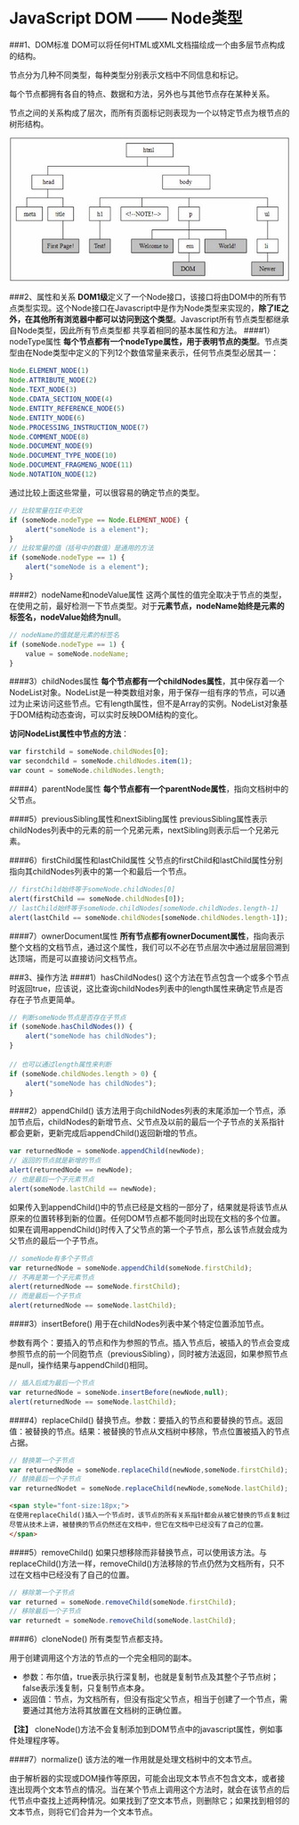 JavaScript DOM —— Node类型
=========

###1、DOM标准
DOM可以将任何HTML或XML文档描绘成一个由多层节点构成的结构。

节点分为几种不同类型，每种类型分别表示文档中不同信息和标记。

每个节点都拥有各自的特点、数据和方法，另外也与其他节点存在某种关系。

节点之间的关系构成了层次，而所有页面标记则表现为一个以特定节点为根节点的树形结构。

![Alt text](../99_Image/node.jpg)


###2、属性和关系
**DOM1级**定义了一个Node接口，该接口将由DOM中的所有节点类型实现。这个Node接口在Javascript中是作为Node类型来实现的，**除了IE之外，在其他所有浏览器中都可以访问到这个类型**。Javascript所有节点类型都继承自Node类型，因此所有节点类型都 共享着相同的基本属性和方法。
####1）nodeType属性
**每个节点都有一个nodeType属性，用于表明节点的类型**。节点类型由在Node类型中定义的下列12个数值常量来表示，任何节点类型必居其一：
```javascript
Node.ELEMENT_NODE(1)
Node.ATTRIBUTE_NODE(2)
Node.TEXT_NODE(3)
Node.CDATA_SECTION_NODE(4)
Node.ENTITY_REFERENCE_NODE(5)
Node.ENTITY_NODE(6)
Node.PROCESSING_INSTRUCTION_NODE(7)
Node.COMMENT_NODE(8)
Node.DOCUMENT_NODE(9)
Node.DOCUMENT_TYPE_NODE(10)
Node.DOCUMENT_FRAGMENG_NODE(11)
Node.NOTATION_NODE(12)
```
通过比较上面这些常量，可以很容易的确定节点的类型。
```javascript
// 比较常量在IE中无效  
if (someNode.nodeType == Node.ELEMENT_NODE) {  
    alert("someNode is a element");  
}  
// 比较常量的值（括号中的数值）是通用的方法  
if (someNode.nodeType == 1) {  
    alert("someNode is a element");  
}  
```

####2）nodeName和nodeValue属性
这两个属性的值完全取决于节点的类型，在使用之前，最好检测一下节点类型。对于**元素节点，nodeName始终是元素的标签名，nodeValue始终为null**。
```javascript
// nodeName的值就是元素的标签名  
if (someNode.nodeType == 1) {  
    value = someNode.nodeName;  
}  
```

####3）childNodes属性
**每个节点都有一个childNodes属性**，其中保存着一个NodeList对象。NodeList是一种类数组对象，用于保存一组有序的节点，可以通过为止来访问这些节点。它有length属性，但不是Array的实例。NodeList对象基于DOM结构动态查询，可以实时反映DOM结构的变化。

**访问NodeList属性中节点的方法**：
```javascript
var firstchild = someNode.childNodes[0];  
var secondchild = someNode.childNodes.item(1);  
var count = someNode.childNodes.length;  
```

####4）parentNode属性
**每个节点都有一个parentNode属性**，指向文档树中的父节点。

####5）previousSibling属性和nextSibling属性
previousSibling属性表示childNodes列表中的元素的前一个兄弟元素，nextSibling则表示后一个兄弟元素。

####6）firstChild属性和lastChild属性
父节点的firstChild和lastChild属性分别指向其childNodes列表中的第一个和最后一个节点。
```javascript
// firstChild始终等于someNode.childNodes[0]  
alert(firstChild == someNode.childNodes[0]);  
// lastChild始终等于someNode.childNodes[someNode.childNodes.length-1]  
alert(lastChild == someNode.childNodes[someNode.childNodes.length-1]);  
```

####7）ownerDocument属性
**所有节点都有ownerDocument属性**，指向表示整个文档的文档节点，通过这个属性，我们可以不必在节点层次中通过层层回溯到达顶端，而是可以直接访问文档节点。

###3、操作方法
####1）hasChildNodes()
这个方法在节点包含一个或多个节点时返回true，应该说，这比查询childNodes列表中的length属性来确定节点是否存在子节点更简单。
```javascript
// 判断someNode节点是否存在子节点  
if (someNode.hasChildNodes()) {  
    alert("someNode has childNodes");  
}  

// 也可以通过length属性来判断  
if (someNode.childNodes.length > 0) {  
    alert("someNode has childNodes");  
}  
```

####2）appendChild()
该方法用于向childNodes列表的末尾添加一个节点，添加节点后，childNodes的新增节点、父节点及以前的最后一个子节点的关系指针都会更新，更新完成后appendChild()返回新增的节点。
```javascript
var returnedNode = someNode.appendChild(newNode);  
// 返回的节点就是新增的节点  
alert(returnedNode == newNode);  
// 也是最后一个子元素节点  
alert(someNode.lastChild == newNode);  
```

如果传入到appendChild()中的节点已经是文档的一部分了，结果就是将该节点从原来的位置转移到新的位置。任何DOM节点都不能同时出现在文档的多个位置。如果在调用appendChild()时传入了父节点的第一个子节点，那么该节点就会成为父节点的最后一个子节点。
```javascript
// someNode有多个子节点  
var returnedNode = someNode.appendChild(someNode.firstChild);  
// 不再是第一个子元素节点  
alert(returnedNode == someNode.firstChild);  
// 而是最后一个子节点  
alert(returnedNode == someNode.lastChild);  
```

####3）insertBefore()
用于在childNodes列表中某个特定位置添加节点。

参数有两个：要插入的节点和作为参照的节点。插入节点后，被插入的节点会变成参照节点的前一个同胞节点（previousSibling），同时被方法返回，如果参照节点是null，操作结果与appendChild()相同。
```javascript
// 插入后成为最后一个节点  
var returnedNode = someNode.insertBefore(newNode,null);  
alert(returnedNode == someNode.lastChild);  
```

####4）replaceChild()
替换节点。参数：要插入的节点和要替换的节点。返回值：被替换的节点。结果：被替换的节点从文档树中移除，节点位置被插入的节点占据。
```javascript
// 替换第一个子节点  
var returnedNode = someNode.replaceChild(newNode,someNode.firstChild);  
// 替换最后一个子节点  
var returnedNodet = someNode.replaceChild(newNode,someNode.lastChild);  
```
```html
<span style="font-size:18px;">
在使用replaceChild()插入一个节点时，该节点的所有关系指针都会从被它替换的节点复制过来，
尽管从技术上讲，被替换的节点仍然还在文档中，但它在文档中已经没有了自己的位置。
</span>  
```

####5）removeChild()
如果只想移除而非替换节点，可以使用该方法。与replaceChild()方法一样，removeChild()方法移除的节点仍然为文档所有，只不过在文档中已经没有了自己的位置。
```javascript
// 移除第一个子节点  
var returned = someNode.removeChild(someNode.firstChild);  
// 移除最后一个子节点  
var returnedt = someNode.removeChild(someNode.lastChild);  
```

####6）cloneNode()
所有类型节点都支持。

用于创建调用这个方法的节点的一个完全相同的副本。
- 参数：布尔值，true表示执行深复制，也就是复制节点及其整个子节点树；false表示浅复制，只复制节点本身。
- 返回值：节点，为文档所有，但没有指定父节点，相当于创建了一个节点，需要通过其他方法将其放置在文档树的正确位置。

**【注】**
cloneNode()方法不会复制添加到DOM节点中的javascript属性，例如事件处理程序等。

####7）normalize()
该方法的唯一作用就是处理文档树中的文本节点。

由于解析器的实现或DOM操作等原因，可能会出现文本节点不包含文本，或者接连出现两个文本节点的情况。当在某个节点上调用这个方法时，就会在该节点的后代节点中查找上述两种情况。如果找到了空文本节点，则删除它；如果找到相邻的文本节点，则将它们合并为一个文本节点。
